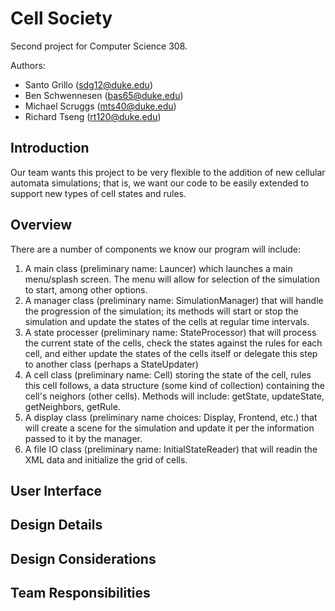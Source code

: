 # Cell Society

Second project for Computer Science 308. 

Authors:
* Santo Grillo (sdg12@duke.edu)
* Ben Schwennesen (bas65@duke.edu)
* Michael Scruggs (mts40@duke.edu)
* Richard Tseng (rt120@duke.edu)

## Introduction

Our team wants this project to be very flexible to the addition of new cellular automata simulations; that is, we want our code to be easily extended to support new types of cell states and rules. 

## Overview

There are a number of components we know our program will include: 
 1. A main class (preliminary name: Launcer) which launches a main menu/splash screen. The menu will allow for selection of the simulation to start, among other options.
 2. A manager class (preliminary name: SimulationManager) that will handle the progression of the simulation; its methods will start or stop the simulation and update the states of the cells at regular time intervals.
 3. A state processer (preliminary name: StateProcessor) that will process the current state of the cells, check the states against the rules for each cell, and either update the states of the cells itself or delegate this step to another class (perhaps a StateUpdater)
 4. A cell class (preliminary name: Cell) storing the state of the cell, rules this cell follows, a data structure (some kind of collection) containing the cell's neighors (other cells). Methods will include: getState, updateState, getNeighbors, getRule. 
 5. A display class (preliminary name choices: Display, Frontend, etc.) that will create a scene for the simulation and update it per the information passed to it by the manager. 
 6. A file IO class (preliminary name: InitialStateReader) that will readin the XML data and initialize the grid of cells.

## User Interface

## Design Details

## Design Considerations

## Team Responsibilities

